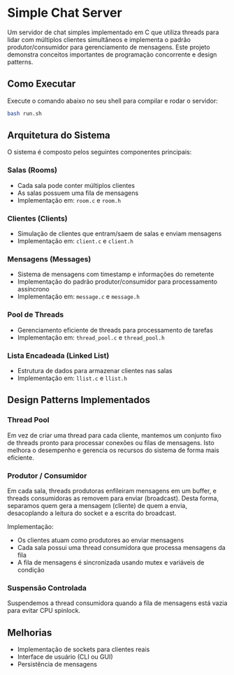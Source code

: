 # Simple Chat Server

Um servidor de chat simples implementado em C que utiliza threads para lidar com múltiplos clientes simultâneos e implementa o padrão produtor/consumidor para gerenciamento de mensagens. Este projeto demonstra conceitos importantes de programação concorrente e design patterns.

## Como Executar

Execute o comando abaixo no seu shell para compilar e rodar o servidor:

```bash
bash run.sh
```

## Arquitetura do Sistema

O sistema é composto pelos seguintes componentes principais:

### Salas (Rooms)

-   Cada sala pode conter múltiplos clientes
-   As salas possuem uma fila de mensagens
-   Implementação em: `room.c` e `room.h`

### Clientes (Clients)

-   Simulação de clientes que entram/saem de salas e enviam mensagens
-   Implementação em: `client.c` e `client.h`

### Mensagens (Messages)

-   Sistema de mensagens com timestamp e informações do remetente
-   Implementação do padrão produtor/consumidor para processamento assíncrono
-   Implementação em: `message.c` e `message.h`

### Pool de Threads

-   Gerenciamento eficiente de threads para processamento de tarefas
-   Implementação em: `thread_pool.c` e `thread_pool.h`

### Lista Encadeada (Linked List)

-   Estrutura de dados para armazenar clientes nas salas
-   Implementação em: `llist.c` e `llist.h`

## Design Patterns Implementados

### Thread Pool

Em vez de criar uma thread para cada cliente, mantemos um conjunto fixo de threads pronto para processar conexões ou filas de mensagens. Isto melhora o desempenho e gerencia os recursos do sistema de forma mais eficiente.

### Produtor / Consumidor

Em cada sala, threads produtoras enfileiram mensagens em um buffer, e threads consumidoras as removem para enviar (broadcast). Desta forma, separamos quem gera a mensagem (cliente) de quem a envia, desacoplando a leitura do socket e a escrita do broadcast.

Implementação:

-   Os clientes atuam como produtores ao enviar mensagens
-   Cada sala possui uma thread consumidora que processa mensagens da fila
-   A fila de mensagens é sincronizada usando mutex e variáveis de condição

### Suspensão Controlada

Suspendemos a thread consumidora quando a fila de mensagens está vazia para evitar CPU spinlock.

## Melhorias

-   Implementação de sockets para clientes reais
-   Interface de usuário (CLI ou GUI)
-   Persistência de mensagens
